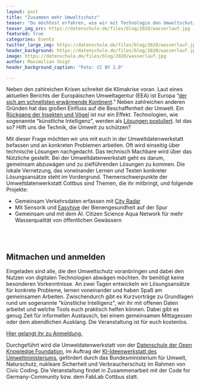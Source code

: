 ```yaml
---
layout: post
title: "Zusammen mehr Umweltschutz"
teaser: "Du möchtest erfahren, wie wir mit Technologie den Umweltschutz stärken können? Dann komm am 13. und 14. Juli zur Umweltdatenwerkstatt Cottbus. Eingeladen sind alle Menschen mit Interesse am Umweltschutz und digitalen Technologien."
teaser_img_src: https://datenschule.de/files/blog/2020/wasserlauf.jpg
featured: true
categories: Events
twitter_large_img: https://datenschule.de/files/blog/2020/wasserlauf.jpg
header_background: https://datenschule.de/files/blog/2020/wasserlauf.jpg
image: https://datenschule.de/files/blog/2020/wasserlauf.jpg
author: Maximilian Voigt
header_background_caption: "Foto: CC BY 2.0"

---
```

Neben den zahlreichen Krisen schreitet die Klimakrise voran. Laut eines aktuellen Berichts der Europäischen Umweltagentur (EEA) ist Europa “[der sich am schnellsten erwärmende Kontinent](https://www.rnd.de/politik/ueberschwemmungen-hitze-und-braende-europa-bereitet-sich-laut-bericht-zu-wenig-auf-klimakrise-vor-3YNVG2N7CJLPLB7YDDVWV5PVVA.html).” Neben zahlreichen anderen Gründen hat das großen Einfluss auf die Beschaffenheit der Umwelt. Ein [Rückgang der Insekten und Vögel](https://www.nabu.de/tiere-und-pflanzen/voegel/gefaehrdungen/24661.html) ist nur ein Effekt. Technologien, wie sogenannte “künstliche Intelligenz”, werden als [Lösungen postuliert](https://www.boell.de/de/kuenstliche-intelligenz-und-klimawandel). Ist das so? Hilft uns die Technik, die Umwelt zu schützen? 

Mit dieser Frage möchten wir uns mit euch in der Umweltdatenwerkstatt befassen und an konkreten Problemen arbeiten. Oft wird einseitig über technische Lösungen nachgedacht. Das technisch Machbare wird über das Nützliche gestellt. Bei der Umweltdatenwerkstatt geht es darum, gemeinsam abzuwägen und zu zielführenden Lösungen zu kommen. Die lokale Vernetzung, das voneinander Lernen und Testen konkreter Lösungsansätze steht im Vordergrund. Themenschwerpunkte der Umweltdatenwerkstatt Cottbus sind Themen, die ihr mitbringt, und folgende Projekte: 

* Gemeinsam Verkehrsdaten erfassen mit [City Radar](https://fablab-cottbus.de/projects/CitRad/)
* Mit Sensorik und [Easyhive](https://easyhive.org/) der Bienengesundheit auf der Spur
* Gemeinsam und mit dem AI. Citizen Science Aqua Network für mehr Wasserqualität von öffentlichen Gewässern

<br><br>
## Mitmachen und anmelden
Eingeladen sind alle, die den Umweltschutz voranbringen und dabei den Nutzen von digitalen Technologien abwägen möchten. Ihr benötigt keine besonderen Vorkenntnisse. An zwei Tagen entwickeln wir Lösungsansätze für konkrete Probleme, lernen voneinander und haben Spaß am gemeinsamen Arbeiten. Zwischendurch gibt es Kurzvorträge zu Grundlagen rund um sogenannte "künstliche Intelligenz", wir ihr mit offenen Daten arbeitet und welche Tools euch praktisch helfen können. Dabei gibt es genug Zeit für informellen Austausch, bei einem gemeinsamen Mittagessen oder dem abendlichen Ausklang. Die Veranstaltung ist für euch kostenlos.

[Hier gelangt ihr zu Anmeldung.](https://cloud.okfn.de/apps/forms/s/iq4fbzdL7CW39aS8HBjA7Xam) 

Durchgeführt wird die Umweldatenwerkstatt von der [Datenschule der Open Knowledge Foundation](https://datenschule.de/workshops/umweltdatenwerkstatt/), im Auftrag der [KI-Ideenwerkstatt des Umweltministeriums](https://www.ki-ideenwerkstatt.de/), gefördert durch das Bundesministerium für Umwelt, Naturschutz, nukleare Sicherheit und Verbraucherschutz im Rahmen von Civic Coding. Die Veranstaltung findet in Zusammenarbeit mit der Code for Germany-Community bzw. dem FabLab Cottbus statt.


